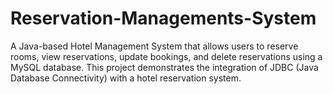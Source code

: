 # Reservation-Managements-System
A Java-based Hotel Management System that allows users to reserve rooms, view reservations, update bookings, and delete reservations using a MySQL database. This project demonstrates the integration of JDBC (Java Database Connectivity) with a hotel reservation system.
